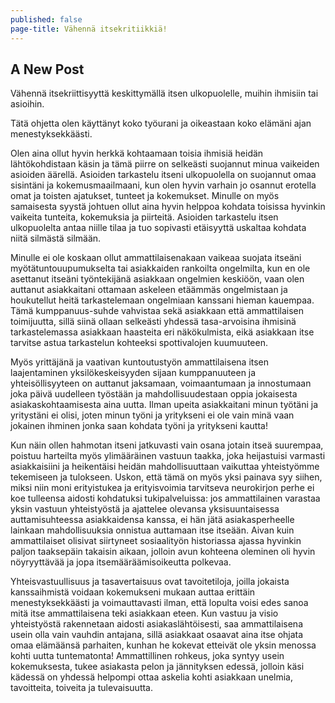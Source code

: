 ```yaml
---
published: false
page-title: Vähennä itsekritiikkiä!
---
```

## A New Post

Vähennä itsekriittisyyttä keskittymällä itsen ulkopuolelle, muihin ihmisiin tai asioihin.

Tätä ohjetta olen käyttänyt koko työurani ja oikeastaan koko elämäni ajan menestyksekkäästi.

Olen aina ollut hyvin herkkä kohtaamaan toisia ihmisiä heidän lähtökohdistaan käsin ja tämä piirre on selkeästi suojannut minua vaikeiden asioiden äärellä. Asioiden tarkastelu itseni ulkopuolella on suojannut omaa sisintäni ja kokemusmaailmaani, kun olen hyvin varhain jo osannut erotella omat ja toisten ajatukset, tunteet ja kokemukset. Minulle on myös samaisesta syystä johtuen ollut aina hyvin helppoa kohdata toisissa hyvinkin vaikeita tunteita, kokemuksia ja piirteitä. Asioiden tarkastelu itsen ulkopuolelta antaa niille tilaa ja tuo sopivasti etäisyyttä uskaltaa kohdata niitä silmästä silmään.

Minulle ei ole koskaan ollut ammattilaisenakaan vaikeaa suojata itseäni myötätuntouupumukselta tai asiakkaiden rankoilta ongelmilta, kun en ole asettanut itseäni työntekijänä asiakkaan ongelmien keskiöön, vaan olen auttanut asiakkaitani ottamaan askeleen etäämmäs ongelmistaan ja houkutellut heitä tarkastelemaan ongelmiaan kanssani hieman kauempaa. Tämä kumppanuus-suhde vahvistaa sekä asiakkaan että ammattilaisen toimijuutta, sillä siinä ollaan selkeästi yhdessä tasa-arvoisina ihmisinä tarkastelemassa asiakkaan haasteita eri näkökulmista, eikä asiakkaan itse tarvitse astua tarkastelun kohteeksi spottivalojen kuumuuteen.

Myös yrittäjänä ja vaativan kuntoutustyön ammattilaisena itsen laajentaminen yksilökeskeisyyden sijaan kumppanuuteen ja yhteisöllisyyteen on auttanut jaksamaan, voimaantumaan ja innostumaan joka päivä uudelleen työstään ja mahdollisuudestaan oppia jokaisesta asiakaskohtaamisesta aina uutta. Ilman upeita asiakkaitani minun työtäni ja yritystäni ei olisi, joten minun työni ja yritykseni ei ole vain minä vaan jokainen ihminen jonka saan kohdata työni ja yritykseni kautta!

Kun näin ollen hahmotan itseni jatkuvasti vain osana jotain itseä suurempaa, poistuu harteilta myös ylimääräinen vastuun taakka, joka heijastuisi varmasti asiakkaisiini ja heikentäisi heidän mahdollisuuttaan vaikuttaa yhteistyömme tekemiseen ja tulokseen. Uskon, että tämä on myös yksi painava syy siihen, miksi niin moni erityistukea ja erityisvoimia tarvitseva neurokirjon perhe ei koe tulleensa aidosti kohdatuksi tukipalveluissa: jos ammattilainen varastaa yksin vastuun yhteistyöstä ja ajattelee olevansa yksisuuntaisessa auttamisuhteessa asiakkaidensa kanssa, ei hän jätä asiakasperheelle lainkaan mahdollisuuksia onnistua auttamaan itse itseään. Aivan kuin ammattilaiset olisivat siirtyneet sosiaalityön historiassa ajassa hyvinkin paljon taaksepäin takaisin aikaan, jolloin avun kohteena oleminen oli hyvin nöyryyttävää ja jopa itsemääräämisoikeutta polkevaa. 

Yhteisvastuullisuus ja tasavertaisuus ovat tavoitetiloja, joilla jokaista kanssaihmistä voidaan kokemukseni mukaan auttaa erittäin menestyksekkäästi ja voimauttavasti ilman, että lopulta voisi edes sanoa mitä itse ammattilaisena teki asiakkaan eteen. Kun vastuu ja visio yhteistyöstä rakennetaan aidosti asiakaslähtöisesti, saa ammattilaisena usein olla vain vauhdin antajana, sillä asiakkaat osaavat aina itse ohjata omaa elämäänsä parhaiten, kunhan he kokevat etteivät ole yksin menossa kohti uutta tuntematonta! Ammattillinen rohkeus, joka syntyy usein kokemuksesta, tukee asiakasta pelon ja jännityksen edessä, jolloin käsi kädessä on yhdessä helpompi ottaa askelia kohti asiakkaan unelmia, tavoitteita, toiveita ja tulevaisuutta.
